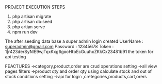PROJECT EXECUTION STEPS 

1. php artisan migrate 
2. php artisan db:seed
3. php artian serve
4. npm run dev

The after seeding data base a super admin login created 
UserName : superadmin@gmail.com
Password : 12345678
Token : 1|r423derSyNlE9wjTqxKxg6gooHtbEcGuuhoZKkCx23481b91
the token for api testing

FEACTURES
->category,product,order are crud operations setting
->all view pages filters
->product qty and order qty using calculate stock and out of stock conditions setting
->api for login ,cretegories,products,cart,orers
